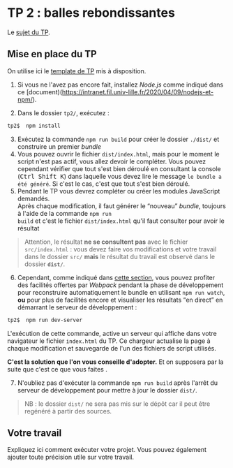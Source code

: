 # TP 2 : balles rebondissantes

  Le [sujet du TP](https://www.fil.univ-lille.fr/~routier/enseignement/licence/js-s4/tdtp/exercices-javascript-balles.html).


## Mise en place du TP

On utilise ici le [template de TP](https://www.fil.univ-lille.fr/~routier/enseignement/licence/js-s4/html/template-app.html) mis à disposition.

  1. Si vous ne l'avez pas encore fait, installez <i>Node.js</i> comme indiqué dans ce [document)(https://intranet.fil.univ-lille.fr/2020/04/09/nodejs-et-npm/).  

  2. Dans le dossier `tp2/`, exécutez :
```bash  	  
tp2$  npm install
```  
  3. Exécutez la commande `npm run build` pour créer le dossier `./dist/` et construire un premier *bundle*
  4. Vous pouvez ouvrir le fichier `dist/index.html`, mais pour le moment le script n'est pas actif, vous allez devoir le compléter. Vous pouvez cependant vérifier que tout s'est bien déroulé en consultant la console (<kbd>Ctrl Shift K</kbd>) dans laquelle vous devez lire le message `le bundle a été généré`. Si c'est le cas, c'est que tout s'est bien déroulé.
  5.	Pendant le TP vous devrez compléter ou créer les modules JavaScript demandés.  
    Après chaque modification, il faut générer le <q>nouveau</q> <i>bundle</i>, toujours à l'aide de la commande <code>npm run build</code> et c'est le fichier `dist/index.html` qu'il faut consulter pour avoir le résultat

  >  Attention, le résultat <strong>ne se consultent pas</strong> avec le fichier `src/index.html` : vous devez faire vos modifications et votre travail dans le dossier `src/` **mais** le résultat du travail est observé dans le dossier **`dist/`**.

  6. Cependant, comme indiqué dans <a href="https://www.fil.univ-lille.fr/~routier/enseignement/licence/js-s4/html/template-app.html#heading2" target="new">cette section</a>, vous pouvez profiter des facilités offertes par  <i>Webpack</i> pendant la phase de développement pour reconstruire automatiquement le bundle en utilisant <code>npm run watch</code>, <strong>ou</strong> pour plus de facilités encore et visualiser les résultats <q>en direct</q>  en démarrant le serveur de développement&nbsp;:</p>
```bash
tp2$  npm run dev-server
```
  L'exécution de cette commande, active un serveur qui affiche dans votre navigateur le fichier `index.html` du TP. Ce chargeur actualise la page à chaque modification et sauvegarde de l'un des fichiers de script utilisés.

  **C'est la solution que l'on vous conseille d'adopter.** Et on supposera par la suite que c'est ce que vous faites .

  7. N'oubliez pas d'exécuter la commande <code>npm run build</code> après l'arrêt du serveur de développement pour mettre à jour le dossier `dist/`.

> NB : le dossier `dist/` ne sera pas mis sur le dépôt car il peut être regénéré à partir des sources.

## Votre travail

Expliquez ici comment exécuter votre projet. Vous pouvez également ajouter toute précision utile sur votre travail.
